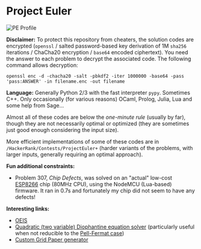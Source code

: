 # Project Euler

![PE Profile](https://projecteuler.net/profile/NiakTheWizard.png)

**Disclaimer:** To protect this repository from cheaters, the solution codes are encrypted (`openssl` / salted password-based key derivation of 1M `sha256` iterations / ChaCha20 encryption / `base64` encoded ciphertext). You need the answer to each problem to decrypt the associated code. The following command allows decryption:

```
openssl enc -d -chacha20 -salt -pbkdf2 -iter 1000000 -base64 -pass 'pass:ANSWER' -in filename.enc -out filename
```

**Language:** Generally Python 2/3 with the fast interpreter `pypy`. Sometimes C++. Only occasionally (for various reasons) OCaml, Prolog, Julia, Lua and some help from Sage...

Almost all of these codes are below the *one-minute rule* (usually by far), though they are not necessarily optimal or optimized (they are sometimes just good enough considering the input size).

More efficient implementations of some of these codes are in `/HackerRank/Contests/ProjectEuler+` (harder variants of the problems, with larger inputs, generally requiring an optimal approach).

**Fun additional constraints:**
 * Problem 307, *Chip Defects*, was solved on an "actual" low-cost [ESP8266](https://en.wikipedia.org/wiki/ESP8266) chip (80MHz CPU), using the NodeMCU (Lua-based) firmware. It ran in 0.7s and fortunately my chip did not seem to have any defects!

**Interesting links:**
 * [OEIS](http://oeis.org/)
 * [Quadratic (two variable) Diophantine equation solver](https://www.alpertron.com.ar/QUAD.HTM) (particularly useful when not reducible to the [Pell-Fermat case](https://en.wikipedia.org/wiki/Pell%27s_equation))
 * [Custom Grid Paper generator](http://incompetech.com/graphpaper/)
 